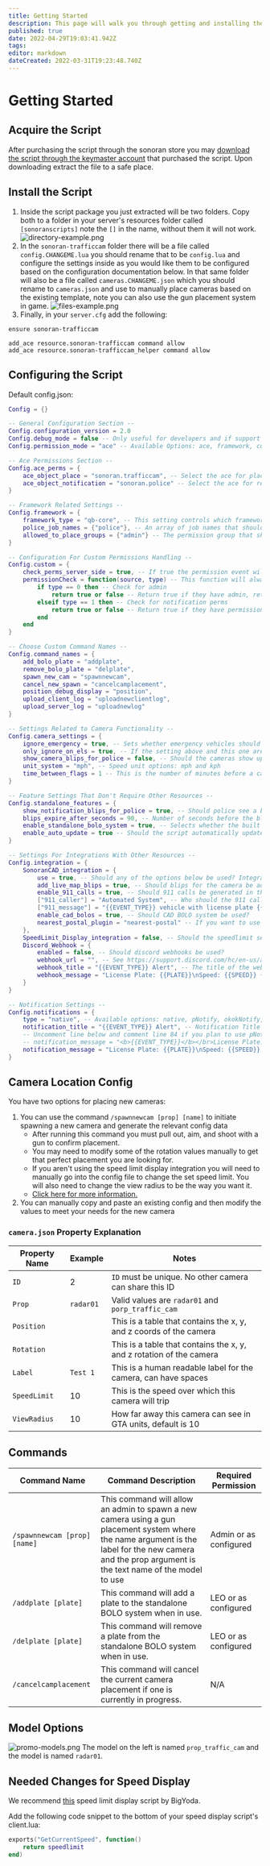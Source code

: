 ```yaml
---
title: Getting Started
description: This page will walk you through getting and installing the script.
published: true
date: 2022-04-29T19:03:41.942Z
tags: 
editor: markdown
dateCreated: 2022-03-31T19:23:48.740Z
---
```


# Getting Started
## Acquire the Script
After purchasing the script through the sonoran store you may [download the script through the keymaster account](/tebex-assets) that purchased the script. Upon downloading extract the file to a safe place.

## Install the Script
1. Inside the script package you just extracted will be two folders. Copy both to a folder in your server's resources folder called `[sonoranscripts]` note the `[]` in the name, without them it will not work.
![directory-example.png](/speed-camera/directory-example.png)
2. In the `sonoran-trafficcam` folder there will be a file called `config.CHANGEME.lua` you should rename that to be `config.lua` and configure the settings inside as you would like them to be configured based on the configuration documentation below. In that same folder will also be a file called `cameras.CHANGEME.json` which you should rename to `cameras.json` and use to manually place cameras based on the existing template, note you can also use the gun placement system in game.
![files-example.png](/speed-camera/files-example.png)
3. Finally, in your `server.cfg` add the following:
```
ensure sonoran-trafficcam

add_ace resource.sonoran-trafficcam command allow
add_ace resource.sonoran-trafficcam_helper command allow
```

## Configuring the Script
Default config.json:
```lua
Config = {}

-- General Configuration Section --
Config.configuration_version = 2.0
Config.debug_mode = false -- Only useful for developers and if support asks you to enable it
Config.permission_mode = "ace" -- Available Options: ace, framework, custom

-- Ace Permissions Section --
Config.ace_perms = {
    ace_object_place = "sonoran.trafficcam", -- Select the ace for placing new cameras
    ace_object_notification = "sonoran.police" -- Select the ace for receiving in-game notifications
}

-- Framework Related Settings --
Config.framework = {
    framework_type = "qb-core", -- This setting controls which framework is in use options are esx or qb-core
    police_job_names = {"police"}, -- An array of job names that should receive notifications
    allowed_to_place_groups = {"admin"} -- The permission group that should be allowed to place new cameras
}

-- Configuration For Custom Permissions Handling --
Config.custom = {
    check_perms_server_side = true, -- If true the permission event will be sent out to the server side resource, this is recommended
    permissionCheck = function(source, type) -- This function will always be called server side.
        if type == 0 then -- Check for admin
            return true or false -- Return true if they have admin, return false if they don't
        elseif type == 1 then -- Check for notification perms
            return true or false -- Return true if they have permissions, return false if they don't
        end
    end
}

-- Choose Custom Command Names --
Config.command_names = {
    add_bolo_plate = "addplate",
    remove_bolo_plate = "delplate",
    spawn_new_cam = "spawnnewcam",
    cancel_new_spawn = "cancelcamplacement",
    position_debug_display = "position",
    upload_client_log = "uploadnewclientlog",
    upload_server_log = "uploadnewlog"
}

-- Settings Related to Camera Functionality --
Config.camera_settings = {
    ignore_emergency = true, -- Sets whether emergency vehicles should be ignored by the cameras
    only_ignore_on_els = true, -- If the setting above and this one are true emergency vehicles will only be ignored if their lights are on
    show_camera_blips_for_police = false, -- Should the cameras show up as blips for police on the map?
    unit_system = "mph", -- Speed unit options: mph and kph
    time_between_flags = 1 -- This is the number of minutes before a car will ping again, if they pass a different camera it will ping again regardless of whether this time has passed
}

-- Feature Settings That Don't Require Other Resources --
Config.standalone_features = {
    show_notification_blips_for_police = true, -- Should police see a blip when a car is pinged?
    blips_expire_after_seconds = 90, -- Number of seconds before the blip type above is removed
    enable_standalone_bolo_system = true, -- Selects whether the built in BOLO system should be used, this must be false for the SonoranCAD BOLO integration to work
    enable_auto_update = true -- Should the script automatically update itself, it will check for updates regardless
}

-- Settings For Integrations With Other Resources --
Config.integration = {
    SonoranCAD_integration = {
        use = true, -- Should any of the options below be used? Integration with this script requires at least a Plus subscription.
        add_live_map_blips = true, -- Should blips for the camera be added to the live map? This reqires the Pro SonoranCAD plan.
        enable_911_calls = true, -- Should 911 calls be generated in the CAD when a BOLO vehicle or speeder is detected?
        ["911_caller"] = "Automated System", -- Who should the 911 call appear to be from?
        ["911_message"] = "{{EVENT_TYPE}} vehicle with license plate {{PLATE}} was seen doing {{SPEED}} {{SPEED_UNIT}} at camera {{CAMERA_NAME}}", -- Configurable 911 call description
        enable_cad_bolos = true, -- Should CAD BOLO system be used?
        nearest_postal_plugin = "nearest-postal" -- If you want to use postals, what is the exact name of your postals script?
    },
    SpeedLimit_Display_integration = false, -- Should the speedlimit set in the SpeedLimit Display script be used? See docs.sonoran.store for more info
    Discord_Webhook = {
        enabled = false, -- Should discord webhooks be used?
        webhook_url = "", -- See https://support.discord.com/hc/en-us/articles/228383668-Intro-to-Webhooks
        webhook_title = "{{EVENT_TYPE}} Alert", -- The title of the webhook embed
        webhook_message = "License Plate: {{PLATE}}\nSpeed: {{SPEED}} {{SPEED_UNIT}}\nCamera: {{CAMERA_NAME}}" -- The message that the webhook displays
    }
}

-- Notification Settings --
Config.notifications = {
    type = "native", -- Available options: native, pNotify, okokNotify, or cadonly
    notification_title = "{{EVENT_TYPE}} Alert", -- Notification Title for methods that support it
    -- Uncomment line below and comment line 84 if you plan to use pNotify
    -- notification_message = "<b>{{EVENT_TYPE}}</b></br>License Plate: {{PLATE}}</br>Speed: {{SPEED}} {{SPEED_UNIT}}</br>Camera: {{CAMERA_NAME}}"
    notification_message = "License Plate: {{PLATE}}\nSpeed: {{SPEED}} {{SPEED_UNIT}}\nCamera: {{CAMERA_NAME}}" -- The text of the notification
}
```

## Camera Location Config
You have two options for placing new cameras:
1. You can use the command `/spawnnewcam [prop] [name]` to initiate spawning a new camera and generate the relevant config data
	- After running this command you must pull out, aim, and shoot with a gun to confirm placement.
	- You may need to modify some of the rotation values manually to get that perfect placement you are looking for.
	- If you aren't using the speed limit display integration you will need to manually go into the config file to change the set speed limit. You will also need to change the view radius to be the way you want it.
 	- [Click here for more information.](/gun-placement)
2. You can manually copy and paste an existing config and then modify the values to meet your needs for the new camera
### `camera.json` Property Explanation
| Property Name | Example   | Notes                                                                |
|---------------|-----------|----------------------------------------------------------------------|
| `ID`          | 2         | `ID` must be unique. No other camera can share this ID               |
| `Prop`        | `radar01` | Valid values are `radar01` and `porp_traffic_cam`                    |
| `Position`    |           | This is a table that contains the x, y, and z coords of the camera   |
| `Rotation`    | 				  | This is a table that contains the x, y, and z rotation of the camera |
| `Label`       | `Test 1`  | This is a human readable label for the camera, can have spaces       |
| `SpeedLimit`  | 10        | This is the speed over which this camera will trip                   |
| `ViewRadius`  | 10        | How far away this camera can see in GTA units, default is 10         |

## Commands
| Command Name          | Command Description                                                                                                                         | Required Permission    |
|-----------------------|---------------------------------------------------------------------------------------------------------------------------------------------|------------------------|
| `/spawnnewcam [prop] [name]` | This command will allow an admin to spawn a new camera using a gun placement system where the name argument is the label for the new camera and the prop argument is the text name of the model to use | Admin or as configured |
| `/addplate [plate]`           | This command will add a plate to the standalone BOLO system when in use.                                                                    | LEO or as configured   |
| `/delplate [plate]`           | This command will remove a plate from the standalone BOLO system when in use.                                                               | LEO or as configured   |
| `/cancelcamplacement` | This command will cancel the current camera placement if one is currently in progress.                                                      | N/A                    |

## Model Options
![promo-models.png](/speed-camera/promo-models.png)
The model on the left is named `prop_traffic_cam` and the model is named `radar01`.

## Needed Changes for Speed Display
We recommend [this](https://forum.cfx.re/t/release-posted-speedlimit/180949) speed limit display script by BigYoda.

Add the following code snippet to the bottom of your speed display script's client.lua:
```lua
exports("GetCurrentSpeed", function()
    return speedlimit
end)
```
